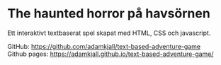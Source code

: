 # The haunted horror på havsörnen

Ett interaktivt textbaserat spel skapat med HTML, CSS och javascript.

GitHub: https://github.com/adamkjall/text-based-adventure-game                                 
Github pages: https://adamkjall.github.io/text-based-adventure-game/
